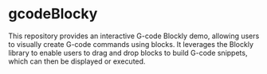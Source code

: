 # gcodeBlocky
This repository provides an interactive G-code Blockly demo, allowing users to visually create G-code commands using blocks. It leverages the Blockly library to enable users to drag and drop blocks to build G-code snippets, which can then be displayed or executed.

